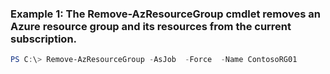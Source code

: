### Example 1: The Remove-AzResourceGroup cmdlet removes an Azure resource group and its resources from the current subscription.
```powershell
PS C:\> Remove-AzResourceGroup -AsJob  -Force  -Name ContosoRG01
```

